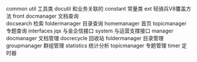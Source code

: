 common	    util	            工具类
		    docutil	            和业务关联的
		    constant	        常量类
ext		                        轻骑兵V8覆盖方法
front       docmanager	        文档查询	
		    docsearch	        检索
		    foldermanager	    目录查询
            homemanager     	首页
		    topicmanager	    专题查询
interfaces	jqx                 与金企信接口
            system              与运营支撑接口
manager 	docmanager	        文档管理
            docrecycle	        回收站
            foldermanager   	目录管理 
		    groupmanager	    群组管理
		    statistics	        统计分析
		    topicmanager    	专题管理
timer	                    	定时器
